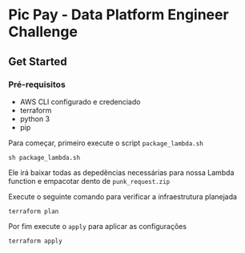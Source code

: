# Pic Pay - Data Platform Engineer Challenge

## Get Started

### Pré-requisitos
  - AWS CLI configurado e credenciado
  - terraform
  - python 3
  - pip

Para começar, primeiro execute o script `package_lambda.sh`

```
sh package_lambda.sh
```

Ele irá baixar todas as depedências necessárias para nossa Lambda function e empacotar dento de `punk_request.zip`



Execute o seguinte comando para verificar a infraestrutura planejada
```
terraform plan
```

Por fim execute o `apply` para aplicar as configurações
```
terraform apply
